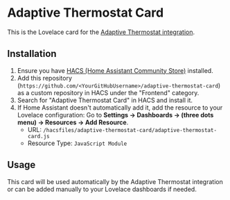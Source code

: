 # Adaptive Thermostat Card

This is the Lovelace card for the [Adaptive Thermostat integration](https://github.com/Horia73/adaptive_thermostat).

## Installation

1. Ensure you have [HACS (Home Assistant Community Store)](https://hacs.xyz/) installed.
2. Add this repository (`https://github.com/<YourGitHubUsername>/adaptive-thermostat-card`) as a custom repository in HACS under the "Frontend" category.
3. Search for "Adaptive Thermostat Card" in HACS and install it.
4. If Home Assistant doesn't automatically add it, add the resource to your Lovelace configuration:
   Go to **Settings -> Dashboards -> (three dots menu) -> Resources -> Add Resource**.
   - URL: `/hacsfiles/adaptive-thermostat-card/adaptive-thermostat-card.js`
   - Resource Type: `JavaScript Module`

## Usage

This card will be used automatically by the Adaptive Thermostat integration or can be added manually to your Lovelace dashboards if needed.
